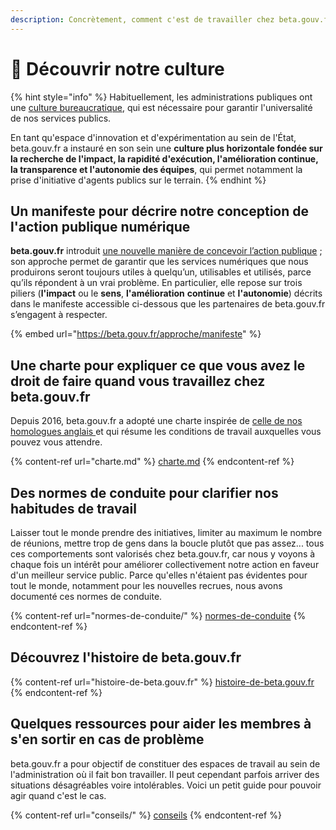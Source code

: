 ```yaml
---
description: Concrètement, comment c'est de travailler chez beta.gouv.fr ?
---
```


# 💫 Découvrir notre culture

{% hint style="info" %}
Habituellement, les administrations publiques ont une [culture bureaucratique](https://fr.wikipedia.org/wiki/Bureaucratie), qui est nécessaire pour garantir l'universalité de nos services publics.

En tant qu'espace d'innovation et d'expérimentation au sein de l'État, beta.gouv.fr a instauré en son sein une **culture plus horizontale fondée sur la recherche de l'impact, la rapidité d'exécution, l'amélioration continue, la transparence et l'autonomie des équipes**, qui permet notamment la prise d'initiative d'agents publics sur le terrain.
{% endhint %}

## Un manifeste pour décrire notre conception de l'action publique numérique

**beta.gouv.fr** introduit [une nouvelle manière de concevoir l’action publique](https://beta.gouv.fr/approche/) ; son approche permet de garantir que les services numériques que nous produirons seront toujours utiles à quelqu’un, utilisables et utilisés, parce qu’ils répondent à un vrai problème. En particulier, elle repose sur trois piliers (**l'impact** ou le **sens**, **l'amélioration** **continue** et **l'autonomie**) décrits dans le manifeste accessible ci-dessous que les partenaires de beta.gouv.fr s’engagent à respecter.

{% embed url="https://beta.gouv.fr/approche/manifeste" %}

## Une charte pour expliquer ce que vous avez le droit de faire quand vous travaillez chez beta.gouv.fr

Depuis 2016, beta.gouv.fr a adopté une charte inspirée de [celle de nos homologues anglais ](https://twitter.com/gilest/status/735131901900521472)et qui résume les conditions de travail auxquelles vous pouvez vous attendre.

{% content-ref url="charte.md" %}
[charte.md](charte.md)
{% endcontent-ref %}

## Des normes de conduite pour clarifier nos habitudes de travail

Laisser tout le monde prendre des initiatives, limiter au maximum le nombre de réunions, mettre trop de gens dans la boucle plutôt que pas assez... tous ces comportements sont valorisés chez beta.gouv.fr, car nous y voyons à chaque fois un intérêt pour améliorer collectivement notre action en faveur d'un meilleur service public. Parce qu'elles n'étaient pas évidentes pour tout le monde, notamment pour les nouvelles recrues, nous avons documenté ces normes de conduite.

{% content-ref url="normes-de-conduite/" %}
[normes-de-conduite](normes-de-conduite/)
{% endcontent-ref %}

## Découvrez l'histoire de beta.gouv.fr

{% content-ref url="histoire-de-beta.gouv.fr" %}
[histoire-de-beta.gouv.fr](histoire-de-beta.gouv.fr)
{% endcontent-ref %}

## Quelques ressources pour aider les membres à s'en sortir en cas de problème

beta.gouv.fr a pour objectif de constituer des espaces de travail au sein de l'administration où il fait bon travailler. Il peut cependant parfois arriver des situations désagréables voire intolérables. Voici un petit guide pour pouvoir agir quand c'est le cas.

{% content-ref url="conseils/" %}
[conseils](conseils/)
{% endcontent-ref %}
